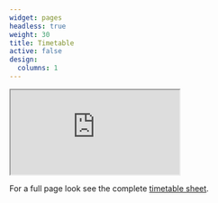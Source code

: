 ```yaml
---
widget: pages
headless: true
weight: 30
title: Timetable
active: false
design:
  columns: 1
---
```


<div class="timetable-container">
  <iframe
    class="timetable"
    src="https://docs.google.com/spreadsheets/d/e/2PACX-1vS53qa2npdSX8EW1PAyNJDyesn6wSk1LtYwjwkcPbzGbSQF7ULB8XxJcGOXE8JzAkajY78gUeOkiaSb/pubhtml?gid=1051099068&amp;single=true&amp;widget=false&amp;headers=false&amp;chrome=false">
  </iframe>
</div>

For a full page look see the complete [timetable sheet](https://docs.google.com/spreadsheets/d/e/2PACX-1vS53qa2npdSX8EW1PAyNJDyesn6wSk1LtYwjwkcPbzGbSQF7ULB8XxJcGOXE8JzAkajY78gUeOkiaSb/pubhtml?gid=1051099068&amp;single=true&amp;widget=true&amp;headers=false).
